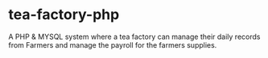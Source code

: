 # tea-factory-php
 A PHP & MYSQL system where a tea factory can manage their daily records from Farmers and manage the payroll for the farmers supplies.
